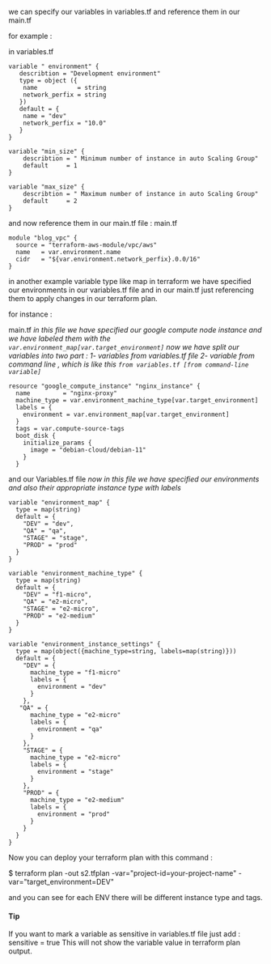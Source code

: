 we can specify our variables in variables.tf and reference them in our main.tf

for example :

in variables.tf 
```
variable " environment" {
   describtion = "Development environment"
   type = object ({
    name           = string
    network_perfix = string
   })
   default = {
    name = "dev"
    network_perfix = "10.0"
   }
}

variable "min_size" {
    describtion = " Minimum number of instance in auto Scaling Group"
    default     = 1
}

variable "max_size" {
    describtion = " Maximum number of instance in auto Scaling Group"
    default     = 2
}
```

and now reference them in our main.tf file :
main.tf

```
module "blog_vpc" {
  source = "terraform-aws-module/vpc/aws"
  name   = var.environment.name
  cidr   = "${var.environment.network_perfix}.0.0/16" 
}
```


in another example  variable type like map in terraform we have specified our environments in our variables.tf file and in our main.tf  just referencing them to apply changes in our terraform plan.

for instance :

main.tf  *in this file we have specified our google compute node instance and we have labeled them with the  `var.environment_map[var.target_environment]`  now  we have split our variables into two part : 1- variables from variables.tf file   2- variable from command line , which is like this `from variables.tf [from command-line variable]`*

```
resource "google_compute_instance" "nginx_instance" {
  name         = "nginx-proxy"
  machine_type = var.environment_machine_type[var.target_environment]
  labels = {
    environment = var.environment_map[var.target_environment]
  }
  tags = var.compute-source-tags
  boot_disk {
    initialize_params {
      image = "debian-cloud/debian-11"
    }
  }
```
 
 and our Variables.tf file
   *now in this file we have specified our environments and also their appropriate instance type with labels*
```
variable "environment_map" {
  type = map(string)
  default = {
    "DEV" = "dev",
    "QA" = "qa",
    "STAGE" = "stage",
    "PROD" = "prod"
  }
}
  
variable "environment_machine_type" {
  type = map(string)
  default = {
    "DEV" = "f1-micro",
    "QA" = "e2-micro",
    "STAGE" = "e2-micro",
    "PROD" = "e2-medium"
  }
}

variable "environment_instance_settings" {
  type = map(object({machine_type=string, labels=map(string)}))
  default = {
    "DEV" = {
      machine_type = "f1-micro"
      labels = {
        environment = "dev"
      }
    },
   "QA" = {
      machine_type = "e2-micro"
      labels = {
        environment = "qa"
      }
    },
    "STAGE" = {
      machine_type = "e2-micro"
      labels = {
        environment = "stage"
      }
    },
    "PROD" = {
      machine_type = "e2-medium"
      labels = {
        environment = "prod"
      }
    }
  }
}
```

Now you can deploy your terraform plan with this command :

$ terraform plan -out s2.tfplan -var="project-id=your-project-name" -var="target_environment=DEV"

and you can see for each ENV there will be different instance type and tags.


#### Tip
 If you want to mark a variable as sensitive in variables.tf file just add :
     sensitive = true
 This will not show the variable value in terraform plan output.